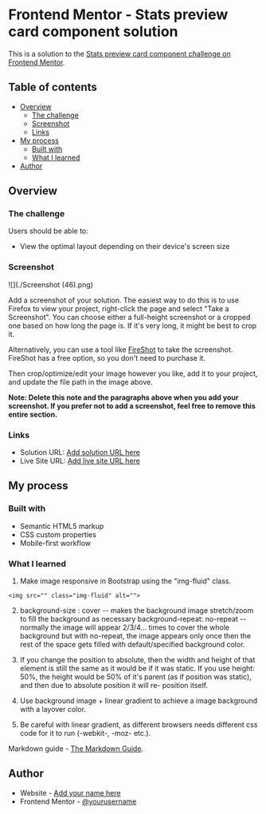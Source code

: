 # Frontend Mentor - Stats preview card component solution

This is a solution to the [Stats preview card component challenge on Frontend Mentor](https://www.frontendmentor.io/challenges/stats-preview-card-component-8JqbgoU62).

## Table of contents

- [Overview](#overview)
  - [The challenge](#the-challenge)
  - [Screenshot](#screenshot)
  - [Links](#links)
- [My process](#my-process)
  - [Built with](#built-with)
  - [What I learned](#what-i-learned)
- [Author](#author)


## Overview

### The challenge

Users should be able to:

- View the optimal layout depending on their device's screen size

### Screenshot

![](./Screenshot (46).png)

Add a screenshot of your solution. The easiest way to do this is to use Firefox to view your project, right-click the page and select "Take a Screenshot". You can choose either a full-height screenshot or a cropped one based on how long the page is. If it's very long, it might be best to crop it.

Alternatively, you can use a tool like [FireShot](https://getfireshot.com/) to take the screenshot. FireShot has a free option, so you don't need to purchase it. 

Then crop/optimize/edit your image however you like, add it to your project, and update the file path in the image above.

**Note: Delete this note and the paragraphs above when you add your screenshot. If you prefer not to add a screenshot, feel free to remove this entire section.**

### Links

- Solution URL: [Add solution URL here](https://your-solution-url.com)
- Live Site URL: [Add live site URL here](https://your-live-site-url.com)

## My process

### Built with

- Semantic HTML5 markup
- CSS custom properties
- Mobile-first workflow

### What I learned

1) Make image responsive in Bootstrap using the "img-fluid" class.
```
<img src="" class="img-fluid" alt="">
```
2) background-size : cover -- makes the background image stretch/zoom to fill the background as necessary
   background-repeat: no-repeat -- normally the image will appear 2/3/4... times to cover the whole background but with no-repeat, the image 
   appears only once then the rest of the space gets filled with default/specified background color.

3) If you change the position to absolute, then the width and height of that element is still the same as it would be if it was static.
   If you use height: 50%, the height would be 50% of it's parent (as if position was static), and then due to absolute position it will re-        position itself. 

4) Use background image + linear gradient to achieve a image background with a layover color.

5) Be careful with linear gradient, as different browsers needs different css code for it to run (-webkit-, -moz- etc.).

Markdown guide - [The Markdown Guide](https://www.markdownguide.org/).

## Author

- Website - [Add your name here](https://www.your-site.com)
- Frontend Mentor - [@yourusername](https://www.frontendmentor.io/profile/yourusername)
